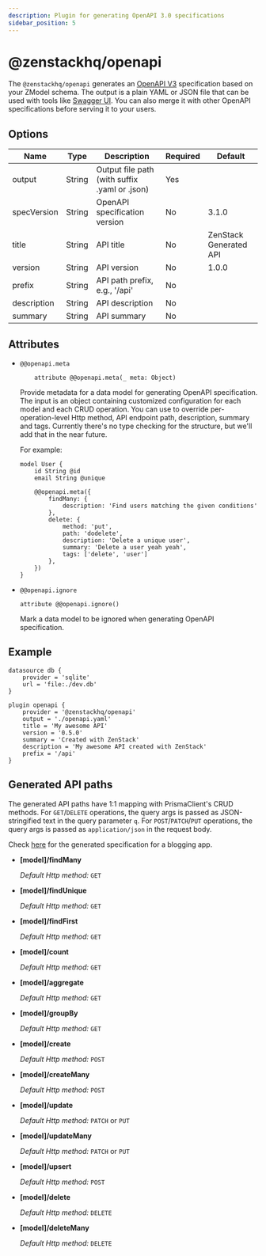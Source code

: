 ```yaml
---
description: Plugin for generating OpenAPI 3.0 specifications
sidebar_position: 5
---
```


# @zenstackhq/openapi

The `@zenstackhq/openapi` generates an [OpenAPI V3](https://spec.openapis.org/oas/v3.1.0) specification based on your ZModel schema. The output is a plain YAML or JSON file that can be used with tools like [Swagger UI](https://swagger.io/tools/swagger-ui/). You can also merge it with other OpenAPI specifications before serving it to your users.

## Options

| Name        | Type   | Description                                   | Required | Default                |
| ----------- | ------ | --------------------------------------------- | -------- | ---------------------- |
| output      | String | Output file path (with suffix .yaml or .json) | Yes      |                        |
| specVersion | String | OpenAPI specification version                 | No       | 3.1.0                  |
| title       | String | API title                                     | No       | ZenStack Generated API |
| version     | String | API version                                   | No       | 1.0.0                  |
| prefix      | String | API path prefix, e.g., '/api'                 | No       |                        |
| description | String | API description                               | No       |                        |
| summary     | String | API summary                                   | No       |                        |

## Attributes

-   `@@openapi.meta`

    ```prisma
        attribute @@openapi.meta(_ meta: Object)
    ```

    Provide metadata for a data model for generating OpenAPI specification. The input is an object containing customized configuration for each model and each CRUD operation. You can use to override per-operation-level Http method, API endpoint path, description, summary and tags. Currently there's no type checking for the structure, but we'll add that in the near future.

    For example:

    ```prisma
    model User {
        id String @id
        email String @unique

        @@openapi.meta({
            findMany: {
                description: 'Find users matching the given conditions'
            },
            delete: {
                method: 'put',
                path: 'dodelete',
                description: 'Delete a unique user',
                summary: 'Delete a user yeah yeah',
                tags: ['delete', 'user']
            },
        })
    }
    ```

-   `@@openapi.ignore`

    ```prisma
    attribute @@openapi.ignore()
    ```

    Mark a data model to be ignored when generating OpenAPI specification.

## Example

```prisma title='/schema.zmodel'
datasource db {
    provider = 'sqlite'
    url = 'file:./dev.db'
}

plugin openapi {
    provider = '@zenstackhq/openapi'
    output = './openapi.yaml'
    title = 'My awesome API'
    version = '0.5.0'
    summary = 'Created with ZenStack'
    description = 'My awesome API created with ZenStack'
    prefix = '/api'
}
```

## Generated API paths

The generated API paths have 1:1 mapping with PrismaClient's CRUD methods. For `GET`/`DELETE` operations, the query args is passed as JSON-stringified text in the query parameter `q`. For `POST`/`PATCH`/`PUT` operations, the query args is passed as `application/json` in the request body.

Check [here](https://editor.swagger.io/?url=https://gist.githubusercontent.com/ymc9/2888fae6fa60f1c7b26a8c226e6bab2f/raw/a4c78732a158a3436b6d5779695b6ab11a6edcf5/petstore.api.yaml) for the generated specification for a blogging app.

-   **[model]/findMany**

    _Default Http method:_ `GET`

-   **[model]/findUnique**

    _Default Http method:_ `GET`

-   **[model]/findFirst**

    _Default Http method:_ `GET`

-   **[model]/count**

    _Default Http method:_ `GET`

-   **[model]/aggregate**

    _Default Http method:_ `GET`

-   **[model]/groupBy**

    _Default Http method:_ `GET`

-   **[model]/create**

    _Default Http method:_ `POST`

-   **[model]/createMany**

    _Default Http method:_ `POST`

-   **[model]/update**

    _Default Http method:_ `PATCH` or `PUT`

-   **[model]/updateMany**

    _Default Http method:_ `PATCH` or `PUT`

-   **[model]/upsert**

    _Default Http method:_ `POST`

-   **[model]/delete**

    _Default Http method:_ `DELETE`

-   **[model]/deleteMany**

    _Default Http method:_ `DELETE`
